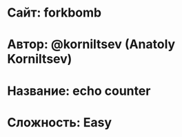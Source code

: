 
# Сайт: forkbomb
# Автор: @korniltsev (Anatoly Korniltsev)
# Название: echo counter
# Сложность: Easy


